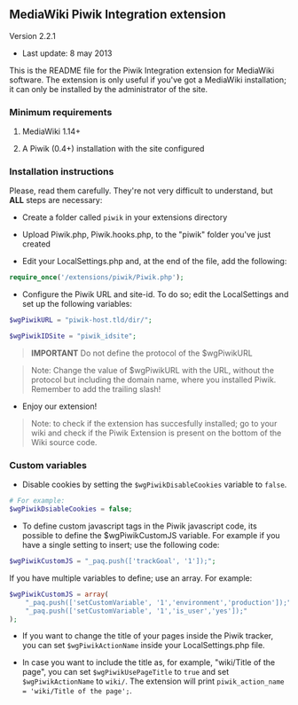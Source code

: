 ## MediaWiki Piwik Integration extension

Version 2.2.1
 - Last update: 8 may 2013

This is the README file for the Piwik Integration extension for MediaWiki
software. The extension is only useful if you've got a MediaWiki
installation; it can only be installed by the administrator of the site.

### Minimum requirements

1.  MediaWiki 1.14+

2.  A Piwik (0.4+) installation with the site configured

### Installation instructions

Please, read them carefully. They're not very difficult to understand,
but **ALL** steps are necessary:

* Create a folder called `piwik` in your extensions directory

* Upload Piwik.php, Piwik.hooks.php, to the "piwik" folder you've just created

* Edit your LocalSettings.php and, at the end of the file, add the
  following:

```php
require_once('/extensions/piwik/Piwik.php');
```

* Configure the Piwik URL and site-id. To do so; edit the LocalSettings and set up the following variables: 

```php
$wgPiwikURL = "piwik-host.tld/dir/";

$wgPiwikIDSite = "piwik_idsite";
```

> **IMPORTANT** Do not define the protocol of the $wgPiwikURL

> Note: Change the value of $wgPiwikURL with the URL, without the protocol
	but including the domain name, where you installed Piwik.
	Remember to add the trailing slash!

* Enjoy our extension!

> Note: to check if the extension has succesfully installed; go to your wiki and check if the Piwik Extension is present on the bottom of the Wiki source code.


### Custom variables

* Disable cookies by setting  the `$wgPiwikDisableCookies` variable to `false`.

```php
# For example:
$wgPiwikDsiableCookies = false;
```

* To define custom javascript tags in the Piwik javascript code, its possible to define the $wgPiwikCustomJS variable. For example if you have a single setting to insert; use the following code:  

```php
$wgPiwikCustomJS = "_paq.push(['trackGoal', '1']);"; 
```

   If you have multiple variables to define; use an array. For example:

```php
$wgPiwikCustomJS = array( 
    "_paq.push(['setCustomVariable', '1','environment','production']);",
    "_paq.push(['setCustomVariable', '1','is_user','yes']);"
);
```
 
* If you want to change the title of your pages inside the Piwik tracker,
  you can set `$wgPiwikActionName` inside your LocalSettings.php file.

* In case you want to include the title as, for example,
   "wiki/Title of the page", you can set `$wgPiwikUsePageTitle` to
  `true` and set `$wgPiwikActionName` to `wiki/`. The extension will print `piwik_action_name = 'wiki/Title of the page';`.

